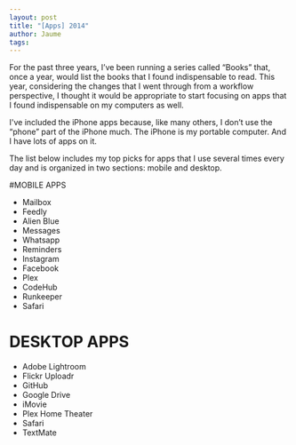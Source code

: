 ```yaml
---
layout: post
title: "[Apps] 2014"
author: Jaume
tags:
---
```


For the past three years, I’ve been running a series called “Books” that, once a year, would list the books that I found indispensable to read. This year, considering the changes that I went through from a workflow perspective, I thought it would be appropriate to start focusing on apps that I found indispensable on my computers as well.

I've included the iPhone apps because, like many others, I don’t use the “phone” part of the iPhone much. The iPhone is my portable computer. And I have lots of apps on it.

The list below includes my top picks for apps that I use several times every day and is organized in two sections: mobile and desktop.

#MOBILE APPS

* Mailbox
* Feedly
* Alien Blue
* Messages
* Whatsapp
* Reminders
* Instagram
* Facebook
* Plex
* CodeHub
* Runkeeper
* Safari

# DESKTOP APPS

* Adobe Lightroom
* Flickr Uploadr
* GitHub
* Google Drive
* iMovie
* Plex Home Theater
* Safari
* TextMate

